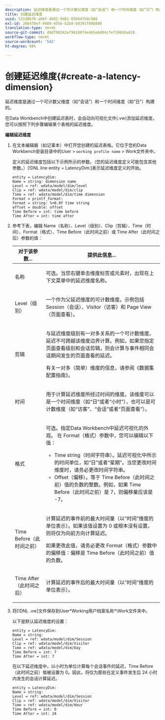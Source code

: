 ```yaml
---
description: 延迟维度是通过一个可计数父维度（如“会话”）和一个时间维度（如“日”）构建的。
title: 创建延迟维度
uuid: 531d8bf6-a66f-4b02-9d81-05664fb9c988
exl-id: 38b470ef-9409-455b-b2b8-b0391f80b800
translation-type: tm+mt
source-git-commit: d9df90242ef96188f4e4b5e6d04cfef196b0a628
workflow-type: tm+mt
source-wordcount: '542'
ht-degree: 88%

---
```


# 创建延迟维度{#create-a-latency-dimension}

延迟维度是通过一个可计数父维度（如“会话”）和一个时间维度（如“日”）构建的。

在Data Workbench中创建延迟表时，会自动向可视化文件(.vw)添加延迟维度。 您可以按照下列步骤编辑某个表格的延迟维度。

**编辑延迟维度**

1. 在文本编辑器（如记事本）中打开您创建的延迟表格。它位于您的Data Workbench安装目录中的User > `working profile name` > Work文件夹中。

   定义的延迟维度包括以下示例所示的参数。（您的延迟维度定义可能包含其他参数。）[!DNL line entity = LatencyDim:]表示延迟维度定义的开始。

   ```
   entity = LatencyDim:
   Name = string: dimension name
   Level = ref: wdata/model/dim/level
   Clip = ref: wdata/model/dim/clip
   Time = ref: wdata/model/dim/time dimension
   Format = printf_format: 
   format = string: %+0.0f time string
   offset = double: offset
   Time Before = int: time before
   Time After = int: time after
   ```

1. 参考下表，编辑 Name（名称）、Level（级别）、Clip（剪辑）、Time（时间）、Format（格式）、Time Before（此时间之前）或 Time After（此时间之后）参数的值：

   <table id="table_13DF30B8B7314F118D0ED5DF9EA70B9B"> 
   <thead> 
   <tr> 
      <th colname="col1" class="entry"> 对于该参数... </th> 
      <th colname="col2" class="entry"> 提供此信息... </th> 
   </tr> 
   </thead>
   <tbody> 
   <tr> 
      <td colname="col1"> <p>名称 </p> </td> 
      <td colname="col2"> <p>可选。当您右键单击维度标签或元素时，出现在上下文菜单中的延迟维度名称。 </p> </td> 
   </tr> 
   <tr> 
      <td colname="col1"> <p>Level（级别） </p> </td> 
      <td colname="col2"> <p>一个作为父延迟维度的可计数维度。示例包括 Session（会话）、Visitor（访客）和 Page View（页面查看）。 </p> </td> 
   </tr> 
   <tr> 
      <td colname="col1"> <p>剪辑 </p> </td> 
      <td colname="col2"> <p>与延迟维度级别有一对多关系的一个可计数维度。延迟不可跨越该维度边界计算。例如，如果您指定页面查看级别和会话剪辑，则会计算与事件相同会话期间发生的页面查看的延迟。 </p> <p>有关一对多（简单）维度的信息，请参阅《数据集配置指南》<i></i>。 </p> </td> 
   </tr> 
   <tr> 
      <td colname="col1"> <p>时间 </p> </td> 
      <td colname="col2"> <p>用于计算延迟维度所经过时间的维度。该维度可以是一个时间维度（如“日”或者“小时”），也可以是可计数维度（如“访客”、“会话”或者“页面查看”）。 </p> </td> 
   </tr> 
   <tr> 
      <td colname="col1"> 格式 </td> 
      <td colname="col2"> <p>可选。指定Data Workbench中延迟可视化的外观。 在 Format（格式）参数中，您可以编辑以下值： 
      <ul id="ul_ABF4C17BDE2E4F6C9CBDD933674DE861"> 
         <li id="li_5ED6A7267C81444983AF8507ADC6A5AB">Time string（时间字符串）。延迟可视化中所示的时间单位，如“日”或者“星期”。当您更改时间维度时，请务必更改时间字符串。 </li> 
         <li id="li_E3B517ECE1494221AAE90455CC0AAB42">Offset（偏移）。等于 Time Before（此时间之前）值的负数的整数。例如，如果 Time Before（此时间之前）是 7，则偏移量应该是 -7。 </li> 
      </ul> </p> </td> 
   </tr> 
   <tr> 
      <td colname="col1"> <p>Time Before（此时间之前） </p> </td> 
      <td colname="col2"> <p>计算延迟的事件前的最大时间量（以“时间”维度的单位表示）。如果该值设置为 0 或根本没有设置，则将仅为向前方向计算延迟。 </p> <p>如果更改此值，请务必更改 Format（格式）参数中的偏移值：偏移是 Time Before（此时间之前）值的负数。 </p> </td> 
   </tr> 
   <tr> 
      <td colname="col1"> <p>Time After（此时间之后） </p> </td> 
      <td colname="col2"> <p>计算延迟的事件后的最大时间量（以“时间”维度的单位表示）。 </p> </td> 
   </tr> 
   </tbody> 
   </table>

1. 将[!DNL .vw]文件保存到User\*Working用户档案名称*\Work文件夹中。

   以下是默认延迟维度的设置：

   ```
   entity = LatencyDim:
   Name = string: 
   Level = ref: wdata/model/dim/Session
   Clip = ref: wdata/model/dim/Visitor
   Time = ref: wdata/model/dim/Day
   Time Before = int: 7
   Time After = int: 7
   ```

   在以下延迟维度中，以小时为单位计算每个会话事件的延迟，Time Before（此时间之前）值被设置为 0。因此，将仅为那些在定义事件发生后 24 小时内发生的会话计算延迟。

   ```
   entity = LatencyDim:
   Name = string:
   Level = ref: wdata/model/dim/Session
   Clip = ref: wdata/model/dim/Visitor
   Time = ref: wdata/model/dim/Hour
   Time Before = int: 0
   Time After = int: 24
   ```
